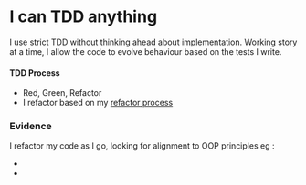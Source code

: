 # I can TDD anything

I use strict TDD without thinking ahead about implementation. Working story at a time, I allow the code to evolve behaviour based on the tests I write.

#### TDD Process

* Red, Green, Refactor
* I refactor based on my [refactor process](i-can-refactor-anything.md)

### Evidence



I refactor my code as I go, looking for alignment to OOP principles eg :

* 


* 



